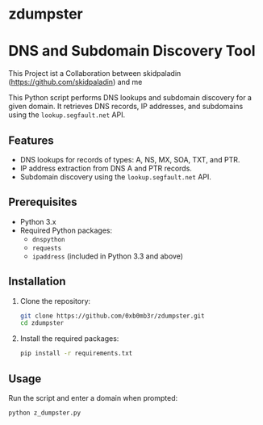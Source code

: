 # zdumpster
# DNS and Subdomain Discovery Tool
This Project ist a Collaboration between skidpaladin (https://github.com/skidpaladin) and me 

This Python script performs DNS lookups and subdomain discovery for a given domain. It retrieves DNS records, IP addresses, and subdomains using the `lookup.segfault.net` API.

## Features

- DNS lookups for records of types: A, NS, MX, SOA, TXT, and PTR.
- IP address extraction from DNS A and PTR records.
- Subdomain discovery using the `lookup.segfault.net` API.

## Prerequisites

- Python 3.x
- Required Python packages:
  - `dnspython`
  - `requests`
  - `ipaddress` (included in Python 3.3 and above)

## Installation

1. Clone the repository:
    ```sh
    git clone https://github.com/0xb0mb3r/zdumpster.git
    cd zdumpster
    ```

2. Install the required packages:
    ```sh
    pip install -r requirements.txt
    ```

## Usage

Run the script and enter a domain when prompted:
```sh
python z_dumpster.py
